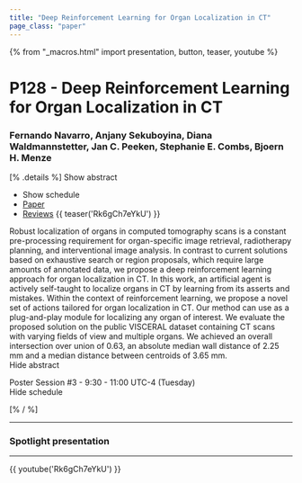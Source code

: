 ```yaml
---
title: "Deep Reinforcement Learning for Organ Localization in CT"
page_class: "paper"
---
```


{% from "_macros.html" import presentation, button, teaser, youtube %}

# P128 - Deep Reinforcement Learning for Organ Localization in CT

### Fernando Navarro, Anjany Sekuboyina, Diana Waldmannstetter, Jan C. Peeken, Stephanie E. Combs, Bjoern H. Menze

[% .details %]
<a class="toggle_visibility" data-selector=".abstract" data-level="3">Show abstract</a>
- <a class="toggle_visibility" data-selector=".schedule" data-level="3">Show schedule</a>
- <a href="https://openreview.net/pdf?id=0vDeD2UD0S">Paper</a>
- <a href="https://openreview.net/forum?id=0vDeD2UD0S">Reviews</a>
{{ teaser('Rk6gCh7eYkU') }}

<p>
    <span class="abstract">
        Robust localization of organs in computed tomography scans is a constant pre-processing requirement for organ-specific image retrieval, radiotherapy planning, and interventional image analysis. In contrast to current solutions based on exhaustive search or region proposals, which require large amounts of annotated data, we propose a deep reinforcement learning approach for organ localization in CT. In this work, an artificial agent is actively self-taught to localize organs in CT by learning from its asserts and mistakes. Within the context of reinforcement learning, we propose a novel set of actions tailored for organ localization in CT. Our method can use as a plug-and-play module for localizing any organ of interest. We evaluate the proposed solution on the public VISCERAL dataset containing CT scans with varying fields of view and multiple organs. We achieved an overall intersection over union of 0.63, an absolute median wall distance of 2.25 mm and a median distance between centroids of 3.65 mm.
        <br>
        <span class="actions"><a class="toggle_visibility" data-level="2">Hide abstract</a></span>
    </span>
</p>

<p>
    <span class="schedule">
        Poster Session #3  - 9:30 - 11:00 UTC-4 (Tuesday)
        <br>
        <span class="actions"><a class="toggle_visibility" data-level="2">Hide schedule</a></span>
    </span>
</p>

<!-- {{ button("Access paper channel", "https://chat.midl.io/channel/p128") }} -->
[% / %]

---

### Spotlight presentation

---

{{ youtube('Rk6gCh7eYkU') }}